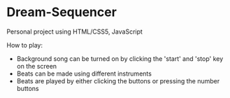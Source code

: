 # Dream-Sequencer
Personal project using HTML/CSS5, JavaScript

How to play:
- Background song can be turned on by clicking the 'start' and 'stop' key on the screen
- Beats can be made using different instruments
- Beats are played by either clicking the buttons or pressing the number buttons
